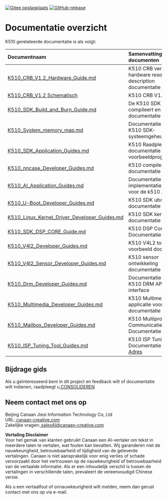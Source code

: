 [![Gitee opslagplaats](https://img.shields.io/badge/gitee-repository-blue?logo=gitee&style=plastic)](https://gitee.com/kendryte/k510_docs)
 [![GitHub-release](https://img.shields.io/github/v/release/kendryte/k510_docs?color=brightgreen&display_name=tag&logo=github&style=plastic)](https://github.com/kendryte/k510_docs/releases)

# Documentatie overzicht

K510 gerelateerde documentatie is als volgt:

| Documentnaam | Samenvatting van documenten |
| :-- | :-- |
| [K510_CRB_V1.2_Hardware_Guide.md](K510_CRB_V1.2_Hardware_Guide.md) | K510 CRB versie 1.2 hardware resource description documentatie |
| [K510_CRB_V1.2 Schematisch](https://github.com/kendryte/k510_docs/releases/download/v1.5/K510_CRB_Schematic.zip) | K510 CRB V1.2 schema|
| [K510_SDK_Build_and_Burn_Guide.md](K510_SDK_Build_and_Burn_Guide.md) | De K510 SDK compileert en brandt de documentatie |
| [K510_System_memory_map.md](K510_System_memory_map.md) | Documentatie voor K510 SDK-systeemgeheugendivisie |
| [K510_SDK_Application_Guides.md](K510_SDK_Application_Guides.md) | K510 Raadpleeg de documentatie van het voorbeeldprogramma |
| [K510_nncase_Developer_Guides.md](K510_nncase_Developer_Guides.md) | K510 compiler gebruik documentatie |
| [K510_AI_Application_Guides.md](K510_AI_Application_Guides.md) | Documentatie over het implementatieproces voor de k510 AI-app |
| [K510_U-Boot_Developer_Guides.md](K510_U-Boot_Developer_Guides.md) | K510 SDK uboot documentatie |
| [K510_Linux_Kernel_Driver_Developer_Guides.md](K510_Linux_Kernel_Driver_Developer_Guides.md) | K510 SDK kernel documentatie |
| [K510_SDK_DSP_CORE_Guide.md](K510_SDK_DSP_CORE_Guide.md) | K510 DSP Core Usage Documentatie |
| [K510_V4l2_Developer_Guides.md](K510_V4l2_Developer_Guides.md) | K510 V4L2 toepassing voorbeeld documentatie |
| [K510_V4l2_Sensor_Developer_Guides.md](K510_V4l2_Sensor_Developer_Guides.md) | K510 sensor ontwikkeling documentatie |
| [K510_Drm_Developer_Guides.md](K510_Drm_Developer_Guides.md) | Documentatie voor K510 DRM API-interface |
| [K510_Multimedia_Developer_Guides.md](K510_Multimedia_Developer_Guides.md) | K510 Multimedia applicatie voorbeeld documentatie |
| [K510_Mailbox_Developer_Guides.md](K510_Mailbox_Developer_Guides.md) | K510 Multiprocessor Communicatie Documentatie |
| [K510_ISP_Tuning_Tool_Guides.md](K510_ISP_Tuning_Tool_Guides.md) | K510 ISP Tuning Tool Documentatie [Download Adres](https://github.com/kendryte/k510_isp_tuning_tool/releases) |

## Bijdrage gids

Als u geïnteresseerd bent in dit project en feedback wilt of documentatie wilt indienen, raadpleegt u[ CONSOLIDEREN](.github/CONTRIBUTING.md)

## Neem contact met ons op

Beijing Canaan Jiesi Information Technology Co, Ltd  
URL:[ canaan-creative.com](https://canaan-creative.com/)  
Zakelijke vragen:[ salesAI@canaan-creative.com](mailto:salesAI@canaan-creative.com)

**Vertaling Disclaimer**  
Voor het gemak van klanten gebruikt Canaan een AI-vertaler om tekst in meerdere talen te vertalen, wat fouten kan bevatten. Wij garanderen niet de nauwkeurigheid, betrouwbaarheid of tijdigheid van de geleverde vertalingen. Canaan is niet aansprakelijk voor enig verlies of schade veroorzaakt door het vertrouwen op de nauwkeurigheid of betrouwbaarheid van de vertaalde informatie. Als er een inhoudelijk verschil is tussen de vertalingen in verschillende talen, prevaleert de vereenvoudigd Chinese versie. 

Als u een vertaalfout of onnauwkeurigheid wilt melden, neem dan gerust contact met ons op via e-mail.
